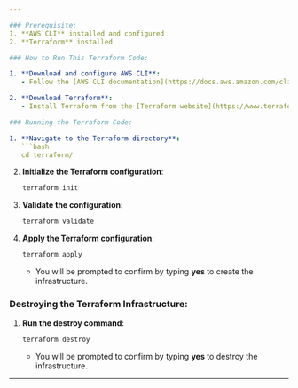 ```yaml
--- 

### Prerequisite:
1. **AWS CLI** installed and configured
2. **Terraform** installed

### How to Run This Terraform Code:

1. **Download and configure AWS CLI**:
   - Follow the [AWS CLI documentation](https://docs.aws.amazon.com/cli/latest/userguide/install-cliv2.html) to install and configure AWS CLI on your machine.

2. **Download Terraform**:
   - Install Terraform from the [Terraform website](https://www.terraform.io/downloads.html) and follow the instructions to set it up.

### Running the Terraform Code:

1. **Navigate to the Terraform directory**:
   ```bash
   cd terraform/
   ```

2. **Initialize the Terraform configuration**:
   ```bash
   terraform init
   ```

3. **Validate the configuration**:
   ```bash
   terraform validate
   ```

4. **Apply the Terraform configuration**:
   ```bash
   terraform apply
   ```
   - You will be prompted to confirm by typing **yes** to create the infrastructure.

### Destroying the Terraform Infrastructure:

1. **Run the destroy command**:
   ```bash
   terraform destroy
   ```
   - You will be prompted to confirm by typing **yes** to destroy the infrastructure.

--- 
```



